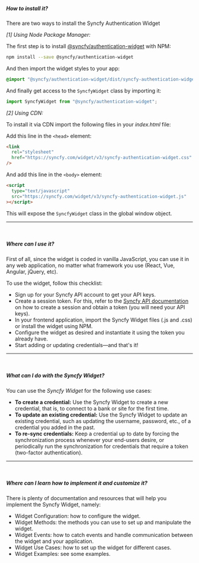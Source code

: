 ##### How to install it?

There are two ways to install the Syncfy Authentication Widget

_[1] Using Node Package Manager:_

The first step is to install [@syncfy/authentication-widget](https://www.npmjs.com/package/@syncfy/authentication-widget) with NPM:

```bash
npm install --save @syncfy/authentication-widget
```

And then import the widget styles to your app:

```css
@import "@syncfy/authentication-widget/dist/syncfy-authentication-widget.css";
```

And finally get access to the `SyncfyWidget` class by importing it:

```javascript
import SyncfyWidget from "@syncfy/authentication-widget";
```

_[2] Using CDN:_

To install it via CDN import the following files in your _index.html_ file:

Add this line in the `<head>` element:

```html
<link
  rel="stylesheet"
  href="https://syncfy.com/widget/v3/syncfy-authentication-widget.css"
/>
```

And add this line in the `<body>` element:

```html
<script
  type="text/javascript"
  src="https://syncfy.com/widget/v3/syncfy-authentication-widget.js"
></script>
```

This will expose the `SyncfyWidget` class in the global window object.

---

<br />

##### Where can I use it?

First of all, since the widget is coded in vanilla JavaScript, you can use it in any web application, no matter what framework you use (React, Vue, Angular, jQuery, etc).

To use the widget, follow this checklist:

- Sign up for your Syncfy API account to get your API keys.
- Create a session token. For this, refer to the [Syncfy API documentation](<https://syncfy.com/w/en/sync/public/app/(section:docs/mx/sync/api/sessions)>) on how to create a session and obtain a token (you will need your API keys).
- In your frontend application, import the Syncfy Widget files (.js and .css) or install the widget using NPM.
- Configure the widget as desired and instantiate it using the token you already have.
- Start adding or updating credentials—and that's it!

---

<br />

##### What can I do with the Syncfy Widget?

You can use the _Syncfy Widget_ for the following use cases:

- **To create a credential:** Use the Syncfy Widget to create a new credential, that is, to connect to a bank or site for the first time.
- **To update an existing credential:** Use the Syncfy Widget to update an existing credential, such as updating the username, password, etc., of a credential you added in the past.
- **To re-sync credentials:** Keep a credential up to date by forcing the synchronization process whenever your end-users desire, or periodically run the synchronization for credentials that require a token (two-factor authentication).

---

<br />

##### Where can I learn how to implement it and customize it?

There is plenty of documentation and resources that will help you implement the Syncfy Widget, namely:

- Widget Configuration: how to configure the widget.
- Widget Methods: the methods you can use to set up and manipulate the widget.
- Widget Events: how to catch events and handle communication between the widget and your application.
- Widget Use Cases: how to set up the widget for different cases.
- Widget Examples: see some examples.
